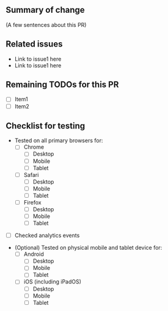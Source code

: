 ## Summary of change
(A few sentences about this PR)

## Related issues
- Link to issue1 here
- Link to issue1 here

## Remaining TODOs for this PR
- [ ] Item1
- [ ] Item2

## Checklist for testing
- Tested on all primary browsers for:
    - [ ] Chrome
        - [ ] Desktop
        - [ ] Mobile
        - [ ] Tablet
    - [ ] Safari
        - [ ] Desktop
        - [ ] Mobile
        - [ ] Tablet
    - [ ] Firefox
        - [ ] Desktop
        - [ ] Mobile
        - [ ] Tablet

- [ ] Checked analytics events

- (Optional) Tested on physical mobile and tablet device for:
    - [ ] Android
        - [ ] Desktop
        - [ ] Mobile
        - [ ] Tablet
    - [ ] iOS (including iPadOS)
        - [ ] Desktop
        - [ ] Mobile
        - [ ] Tablet